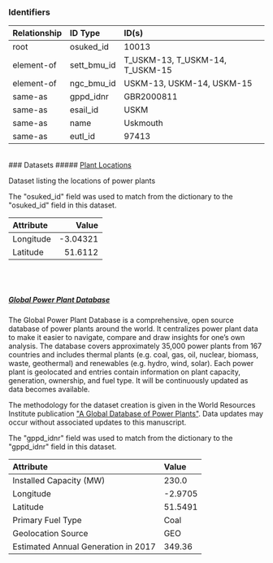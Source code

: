 ### Identifiers

| Relationship   | ID Type     | ID(s)                           |
|:---------------|:------------|:--------------------------------|
| root           | osuked_id   | 10013                           |
| element-of     | sett_bmu_id | T_USKM-13, T_USKM-14, T_USKM-15 |
| element-of     | ngc_bmu_id  | USKM-13, USKM-14, USKM-15       |
| same-as        | gppd_idnr   | GBR2000811                      |
| same-as        | esail_id    | USKM                            |
| same-as        | name        | Uskmouth                        |
| same-as        | eutl_id     | 97413                           |

<br>
### Datasets
##### <a href="https://raw.githubusercontent.com/OSUKED/Dictionary-Datasets/main/datasets/plant-locations/datapackage.json">Plant Locations</a>

Dataset listing the locations of power plants

The "osuked_id" field was used to match from the dictionary to the "osuked_id" field in this dataset.

| Attribute   |    Value |
|:------------|---------:|
| Longitude   | -3.04321 |
| Latitude    | 51.6112  |

<br><br>
##### <a href="https://raw.githubusercontent.com/OSUKED/Dictionary-Datasets/main/datasets/global-power-plant-database/datapackage.json">Global Power Plant Database</a>

The Global Power Plant Database is a comprehensive, open source database of power plants around the world. It centralizes power plant data to make it easier to navigate, compare and draw insights for one’s own analysis. The database covers approximately 35,000 power plants from 167 countries and includes thermal plants (e.g. coal, gas, oil, nuclear, biomass, waste, geothermal) and renewables (e.g. hydro, wind, solar). Each power plant is geolocated and entries contain information on plant capacity, generation, ownership, and fuel type. It will be continuously updated as data becomes available. 

The methodology for the dataset creation is given in the World Resources Institute publication ["A Global Database of Power Plants"](https://www.wri.org/research/global-database-power-plants). Data updates may occur without associated updates to this manuscript.

The "gppd_idnr" field was used to match from the dictionary to the "gppd_idnr" field in this dataset.

| Attribute                           | Value   |
|:------------------------------------|:--------|
| Installed Capacity (MW)             | 230.0   |
| Longitude                           | -2.9705 |
| Latitude                            | 51.5491 |
| Primary Fuel Type                   | Coal    |
| Geolocation Source                  | GEO     |
| Estimated Annual Generation in 2017 | 349.36  |
